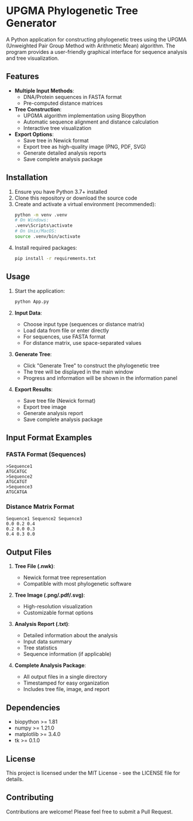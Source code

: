 # UPGMA Phylogenetic Tree Generator

A Python application for constructing phylogenetic trees using the UPGMA (Unweighted Pair Group Method with Arithmetic Mean) algorithm. The program provides a user-friendly graphical interface for sequence analysis and tree visualization.

## Features

- **Multiple Input Methods**:
  - DNA/Protein sequences in FASTA format
  - Pre-computed distance matrices
- **Tree Construction**:
  - UPGMA algorithm implementation using Biopython
  - Automatic sequence alignment and distance calculation
  - Interactive tree visualization
- **Export Options**:
  - Save tree in Newick format
  - Export tree as high-quality image (PNG, PDF, SVG)
  - Generate detailed analysis reports
  - Save complete analysis package

## Installation

1. Ensure you have Python 3.7+ installed
2. Clone this repository or download the source code
3. Create and activate a virtual environment (recommended):
   ```bash
   python -m venv .venv
   # On Windows:
   .venv\Scripts\activate
   # On Unix/MacOS:
   source .venv/bin/activate
   ```
4. Install required packages:
   ```bash
   pip install -r requirements.txt
   ```

## Usage

1. Start the application:
   ```bash
   python App.py
   ```

2. **Input Data**:
   - Choose input type (sequences or distance matrix)
   - Load data from file or enter directly
   - For sequences, use FASTA format
   - For distance matrix, use space-separated values

3. **Generate Tree**:
   - Click "Generate Tree" to construct the phylogenetic tree
   - The tree will be displayed in the main window
   - Progress and information will be shown in the information panel

4. **Export Results**:
   - Save tree file (Newick format)
   - Export tree image
   - Generate analysis report
   - Save complete analysis package

## Input Format Examples

### FASTA Format (Sequences)
```
>Sequence1
ATGCATGC
>Sequence2
ATGCATGT
>Sequence3
ATGCATGA
```

### Distance Matrix Format
```
Sequence1 Sequence2 Sequence3
0.0 0.2 0.4
0.2 0.0 0.3
0.4 0.3 0.0
```

## Output Files

1. **Tree File (.nwk)**:
   - Newick format tree representation
   - Compatible with most phylogenetic software

2. **Tree Image (.png/.pdf/.svg)**:
   - High-resolution visualization
   - Customizable format options

3. **Analysis Report (.txt)**:
   - Detailed information about the analysis
   - Input data summary
   - Tree statistics
   - Sequence information (if applicable)

4. **Complete Analysis Package**:
   - All output files in a single directory
   - Timestamped for easy organization
   - Includes tree file, image, and report

## Dependencies

- biopython >= 1.81
- numpy >= 1.21.0
- matplotlib >= 3.4.0
- tk >= 0.1.0

## License

This project is licensed under the MIT License - see the LICENSE file for details.

## Contributing

Contributions are welcome! Please feel free to submit a Pull Request. 